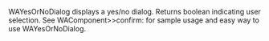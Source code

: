 WAYesOrNoDialog displays a yes/no dialog. Returns boolean indicating user selection. See WAComponent>>confirm: for sample usage and easy way to use WAYesOrNoDialog.